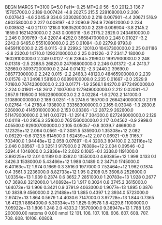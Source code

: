 BEGN
MARCS T=3100 G=5.0 FeH=-0.25 MT=2.0
                  56
-5.0 2012.3 136.7 157057000.0 2.189 0.007424 
-4.8 2027.5 215.5 228168000.0 2.206 0.007643 
-4.6 2045.9 334.6 333028000.0 2.218 0.007901 
-4.4 2067.1 516.9 490258000.0 2.227 0.008197 
-4.2 2090.9 794.9 726912000.0 2.234 0.008532 
-4.0 2117.0 1218.0 1083520000.0 2.239 0.008904 
-3.8 2145.2 1859.0 1621420000.0 2.243 0.009316 
-3.6 2175.2 2829.0 2434610000.0 2.246 0.009769 
-3.4 2207.4 4292.0 3668470000.0 2.248 0.01027 
-3.2 2242.0 6495.0 5551060000.0 2.25 0.01084 
-3.0 2279.8 9793.0 8459110000.0 2.25 0.0115 
-2.9 2299.2 12010.0 10437300000.0 2.25 0.01186 
-2.8 2320.0 14710.0 12922100000.0 2.25 0.01226 
-2.7 2341.7 18000.0 16028100000.0 2.249 0.0127 
-2.6 2364.5 21990.0 19917900000.0 2.248 0.01318 
-2.5 2388.5 26820.0 24798800000.0 2.246 0.01372 
-2.4 2413.7 32660.0 30937200000.0 2.244 0.01432 
-2.3 2440.2 39690.0 38677300000.0 2.242 0.015 
-2.2 2468.3 48120.0 48465900000.0 2.239 0.01578 
-2.1 2498.1 58190.0 60890100000.0 2.235 0.01667 
-2.0 2529.9 70160.0 76742300000.0 2.23 0.01771 
-1.9 2566.1 84270.0 97724900000.0 2.224 0.01901 
-1.8 2612.7 100700.0 127949000000.0 2.212 0.02081 
-1.7 2657.9 119500.0 165226000000.0 2.2 0.02284 
-1.6 2702.2 141000.0 210880000000.0 2.188 0.0251 
-1.5 2745.6 165700.0 266424000000.0 2.176 0.02764 
-1.4 2788.4 193800.0 333583000000.0 2.165 0.03048 
-1.3 2830.8 226000.0 414501000000.0 2.153 0.03366 
-1.2 2872.9 262600.0 511479000000.0 2.141 0.03721 
-1.1 2914.7 304300.0 627246000000.0 2.129 0.04118 
-1.0 2956.3 351600.0 765156000000.0 2.117 0.04562 
-0.9 2998.0 405500.0 929007000000.0 2.105 0.05057 
-0.8 3039.7 466600.0 1.12325e+12 2.094 0.0561 
-0.7 3081.5 535900.0 1.35308e+12 2.082 0.06229 
-0.6 3123.5 614500.0 1.62439e+12 2.07 0.06921 
-0.5 3165.7 703400.0 1.94448e+12 2.058 0.07697 
-0.4 3208.3 804100.0 2.32116e+12 2.046 0.08567 
-0.3 3251.1 917900.0 2.76389e+12 2.034 0.09546 
-0.2 3294.4 1046000.0 3.2836e+12 2.022 0.1065 
-0.1 3338.0 1191000.0 3.89225e+12 2.01 0.1189 
0.0 3382.0 1355000.0 4.60395e+12 1.998 0.133 
0.1 3426.3 1538000.0 5.43466e+12 1.986 0.1489 
0.2 3471.0 1745000.0 6.40163e+12 1.974 0.1669 
0.3 3516.0 1977000.0 7.52464e+12 1.962 0.1874 
0.4 3561.3 2236000.0 8.82733e+12 1.95 0.2108 
0.5 3606.8 2526000.0 1.03354e+13 1.939 0.2374 
0.6 3652.7 2851000.0 1.20783e+13 1.928 0.2677 
0.7 3698.8 3212000.0 1.40892e+13 1.917 0.3024 
0.8 3745.2 3615000.0 1.64073e+13 1.906 0.3421 
0.9 3791.9 4063000.0 1.9077e+13 1.895 0.3876 
1.0 3838.9 4560000.0 2.21488e+13 1.885 0.4397 
1.2 3934.0 5723000.0 2.9742e+13 1.864 0.5679 
1.4 4030.6 7147000.0 3.97728e+13 1.844 0.7365 
1.6 4129.1 8884000.0 5.30334e+13 1.825 0.9578 
1.8 4229.8 11000000.0 7.05922e+13 1.806 1.248 
2.0 4333.2 13570000.0 9.38947e+13 1.788 1.63 
200000.00
natoms              0      0.00
nmol          12
          101.         106.       107.      108.         606.        607.        608.
          707.         708.       808.    10108.       60808.
